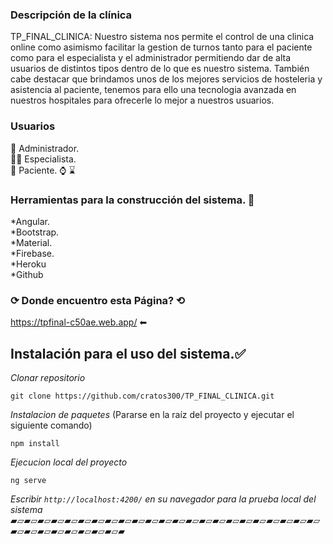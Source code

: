### Descripción de la clínica 
TP_FINAL_CLINICA: Nuestro sistema nos permite el control de una clinica online como asimismo  facilitar la gestion de turnos tanto para el paciente como para el especialista y el administrador permitiendo dar de alta usuarios de distintos tipos dentro de lo que es nuestro sistema. También cabe destacar que brindamos unos de los mejores servicios de hosteleria y asistencia al paciente, tenemos para ello una tecnologia avanzada en nuestros hospitales para ofrecerle lo mejor a nuestros usuarios.
### Usuarios 
🤵 Administrador. <br> 
👨‍⚕️ Especialista.<br>
🧍 Paciente.
⌚ ⌛
### Herramientas para la construcción del sistema. 🔨 
*Angular.<br>
*Bootstrap.<br>
*Material.<br>
*Firebase.<br>
*Heroku<br>
*Github<br>

### ⟳ Donde encuentro esta Página? ⟲
https://tpfinal-c50ae.web.app/             ⬅



## Instalación para el uso del sistema.✅

_Clonar repositorio_
```
git clone https://github.com/cratos300/TP_FINAL_CLINICA.git
```
_Instalacion de paquetes_ (Pararse en la raíz del proyecto y ejecutar el siguiente comando)

```
npm install
```

_Ejecucion local del proyecto_

```
ng serve
```

_Escribir  `http://localhost:4200/` en su navegador para la prueba local del sistema_
▰▱▰▱▰▱▰▱▰▱▰▱▰▱▰▱▰▱▰▱▰▱▰▱▰▱▰▱▰▱▰▱▰▱▰▱▰▱▰▱▰▱▰▱▰▱▰▱▰▱▰▱▰▱▰▱▰▱▰▱▰▱▰

 <img src="https://tpfinal-c50ae.web.app/assets/NbZNVI_b6b115a7da26ecfe9e27f0b585e39743_00-00-03_00-00-30_2.gif"  alt="">

